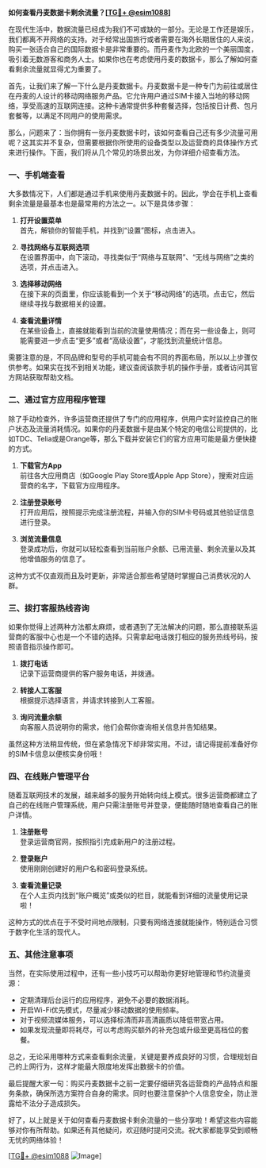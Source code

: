 **如何查看丹麦数据卡剩余流量？[[TG💪+ @esim1088](https://t.me/s/esim1088)]**

在现代生活中，数据流量已经成为我们不可或缺的一部分。无论是工作还是娱乐，我们都离不开网络的支持。对于经常出国旅行或者需要在海外长期居住的人来说，购买一张适合自己的国际数据卡是非常重要的。而丹麦作为北欧的一个美丽国度，吸引着无数游客和商务人士。如果你也在考虑使用丹麦的数据卡，那么了解如何查看剩余流量就显得尤为重要了。

首先，让我们来了解一下什么是丹麦数据卡。丹麦数据卡是一种专门为前往或居住在丹麦的人设计的移动网络服务产品。它允许用户通过SIM卡接入当地的移动网络，享受高速的互联网连接。这种卡通常提供多种套餐选择，包括按日计费、包月套餐等，以满足不同用户的使用需求。

那么，问题来了：当你拥有一张丹麦数据卡时，该如何查看自己还有多少流量可用呢？这其实并不复杂，但需要根据你所使用的设备类型以及运营商的具体操作方式来进行操作。下面，我们将从几个常见的场景出发，为你详细介绍查看方法。

### 一、手机端查看

大多数情况下，人们都是通过手机来使用丹麦数据卡的。因此，学会在手机上查看剩余流量是最基本也是最常用的方法之一。以下是具体步骤：

1. **打开设置菜单**  
   首先，解锁你的智能手机，并找到“设置”图标，点击进入。

2. **寻找网络与互联网选项**  
   在设置界面中，向下滚动，寻找类似于“网络与互联网”、“无线与网络”之类的选项，并点击进入。

3. **选择移动网络**  
   在接下来的页面里，你应该能看到一个关于“移动网络”的选项。点击它，然后继续寻找与数据相关的设置。

4. **查看流量详情**  
   在某些设备上，直接就能看到当前的流量使用情况；而在另一些设备上，则可能需要进一步点击“更多”或者“高级设置”，才能找到流量统计信息。

需要注意的是，不同品牌和型号的手机可能会有不同的界面布局，所以以上步骤仅供参考。如果实在找不到相关功能，建议查阅该款手机的操作手册，或者访问其官方网站获取帮助文档。

### 二、通过官方应用程序管理

除了手动检查外，许多运营商还提供了专门的应用程序，供用户实时监控自己的账户状态及流量消耗情况。如果你的丹麦数据卡是由某个特定的电信公司提供的，比如TDC、Telia或是Orange等，那么下载并安装它们的官方应用可能是最方便快捷的方式。

1. **下载官方App**  
   前往各大应用商店（如Google Play Store或Apple App Store），搜索对应运营商的名字，下载官方应用程序。

2. **注册登录账号**  
   打开应用后，按照提示完成注册流程，并输入你的SIM卡号码或其他验证信息进行登录。

3. **浏览流量信息**  
   登录成功后，你就可以轻松查看到当前账户余额、已用流量、剩余流量以及其他增值服务的信息了。

这种方式不仅直观而且及时更新，非常适合那些希望随时掌握自己消费状况的人群。

### 三、拨打客服热线咨询

如果你觉得上述两种方法都太麻烦，或者遇到了无法解决的问题，那么直接联系运营商的客服中心也是一个不错的选择。只需拿起电话拨打相应的服务热线号码，按照语音指示操作即可。

1. **拨打电话**  
   记录下运营商提供的客户服务电话，并拨通。

2. **转接人工客服**  
   根据提示选择语言，并请求转接到人工客服。

3. **询问流量余额**  
   向客服人员说明你的需求，他们会帮你查询相关信息并告知结果。

虽然这种方法稍显传统，但在紧急情况下却非常实用。不过，请记得提前准备好你的SIM卡信息以便核实身份哦！

### 四、在线账户管理平台

随着互联网技术的发展，越来越多的服务开始转向线上模式。很多运营商都建立了自己的在线账户管理系统，用户只需注册账号并登录，便能随时随地查看自己的账户详情。

1. **注册账号**  
   登录运营商官网，按照指引完成新用户的注册过程。

2. **登录账户**  
   使用刚刚创建好的用户名和密码登录系统。

3. **查看流量记录**  
   在个人主页内找到“账户概览”或类似的栏目，就能看到详细的流量使用记录啦！

这种方式的优点在于不受时间地点限制，只要有网络连接就能操作，特别适合习惯于数字化生活的现代人。

### 五、其他注意事项

当然，在实际使用过程中，还有一些小技巧可以帮助你更好地管理和节约流量资源：

- 定期清理后台运行的应用程序，避免不必要的数据消耗。
- 开启Wi-Fi优先模式，尽量减少移动数据的使用频率。
- 对于视频流媒体服务，可以选择标清而非高清画质以降低带宽占用。
- 如果发现流量即将耗尽，可以考虑购买额外的补充包或升级至更高档位的套餐。

总之，无论采用哪种方式来查看剩余流量，关键是要养成良好的习惯，合理规划自己的上网行为，这样才能最大限度地发挥出数据卡的价值。

最后提醒大家一句：购买丹麦数据卡之前一定要仔细研究各运营商的产品特点和服务条款，确保所选方案符合自身的需求。同时也要注意保护个人信息安全，防止泄露给不法分子造成损失。

好了，以上就是关于如何查看丹麦数据卡剩余流量的一些分享啦！希望这些内容能够对你有所帮助。如果还有其他疑问，欢迎随时提问交流。祝大家都能享受到顺畅无忧的网络体验！

[[TG💪+ @esim1088](https://t.me/s/esim1088) ![Image](https://i.postimg.cc/4NQfJmqS/Snipaste-2025-05-13-00-14-12.png)]